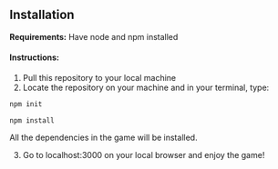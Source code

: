 ## Installation
**Requirements:** Have node and npm installed

#### Instructions:
1. Pull this repository to your local machine
2. Locate the repository on your machine and in your terminal, type:

```bash
npm init
 ```

```
npm install
```

All the dependencies in the game will be installed.

3. Go to localhost:3000 on your local browser and enjoy the game!
